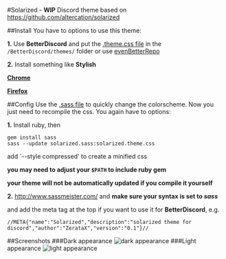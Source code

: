 #Solarized - **WIP**
Discord theme based on https://github.com/altercation/solarized

##Install
You have to options to use this theme:

**1.**  Use **BetterDiscord** and put the [.theme.css file](https://raw.githubusercontent.com/ZerataX/discord-solarized-theme/master/solarizeds.theme.css) in the `/BetterDiscord/themes/` folder or use [evenBetterRepo](https://github.com/IRDeNial/BD-Even-Better-Repo)

**2.**  Install something like **Stylish**

**[Chrome](https://chrome.google.com/webstore/detail/stylish/fjnbnpbmkenffdnngjfgmeleoegfcffe?hl=de)**

**[Firefox](https://addons.mozilla.org/de/firefox/addon/stylish/)**
    
##Config
Use the [.sass file](https://raw.githubusercontent.com/ZerataX/discord-solarized-theme/master/solarized.sass) to quickly change the colorscheme.
Now you just need to recompile the css.
You again have to options:

**1.** Install ruby, then

```
gem install sass
sass --update solarized.sass:solarized.theme.css
```

add `--style compressed' to create a minified css

**you may need to adjust your `$PATH` to include ruby gem**

**your theme will not be automatically updated if you compile it yourself**

**2.** http://www.sassmeister.com/ and __make sure your syntax is set to *sass*__

and add the meta tag at the top if you want to use it for **BetterDiscord**, e.g.

`//META{"name":"Solarized","description":"solarized theme for discord","author":"ZerataX","version":"0.1"}//`

##Screenshots
###Dark appearance
![dark appearance](https://my.mixtape.moe/buwper.png)
###Light appearance
![light appearance](https://my.mixtape.moe/dnhjdz.png)

